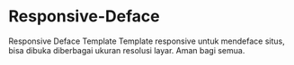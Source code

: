 Responsive-Deface
=================

Responsive Deface Template
Template responsive untuk mendeface situs, bisa dibuka diberbagai ukuran resolusi layar.
Aman bagi semua.
